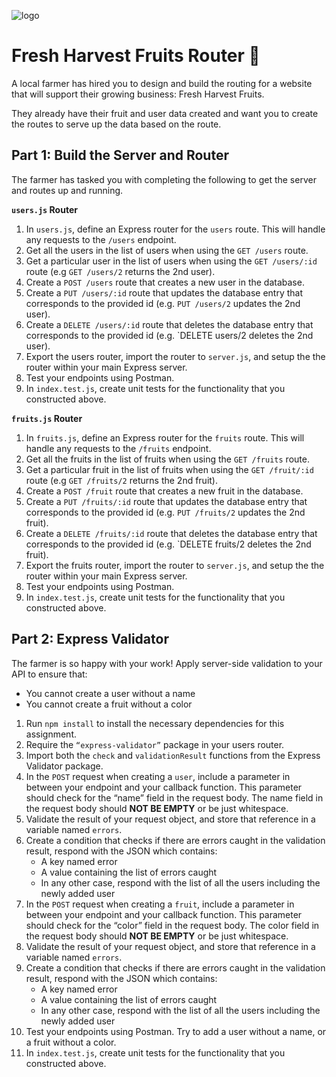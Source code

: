 ![logo](https://user-images.githubusercontent.com/44912347/202296600-c5f247d6-9616-49db-88f0-38433429d781.jpg)

# Fresh Harvest Fruits Router 🍓

A local farmer has hired you to design and build the routing for a website that will support their growing business: Fresh Harvest Fruits.

They already have their fruit and user data created and want you to create the routes to serve up the data based on the route.

## Part 1: Build the Server and Router

The farmer has tasked you with completing the following to get the server and routes up and running.

**`users.js` Router**

1. In `users.js`, define an Express router for the `users` route. This will handle any requests to the `/users` endpoint.
2. Get all the users in the list of users when using the `GET /users` route.
3. Get a particular user in the list of users when using the `GET /users/:id` route (e.g  `GET /users/2` returns the 2nd user).
4. Create a `POST /users` route that creates a new user in the database.
5. Create a `PUT /users/:id` route that updates the database entry that corresponds to the provided id (e.g. `PUT /users/2` updates the 2nd user).
6. Create a `DELETE /users/:id` route that deletes the database entry that corresponds to the provided id (e.g. `DELETE users/2 deletes the 2nd user).
7. Export the users router, import the router to `server.js`, and setup the the router within your main Express server. 
8. Test your endpoints using Postman.
9. In `index.test.js`, create unit tests for the functionality that you constructed above.

**`fruits.js` Router**

1. In `fruits.js`, define an Express router for the `fruits` route. This will handle any requests to the `/fruits` endpoint.
2. Get all the fruits in the list of fruits when using the `GET /fruits` route.
3. Get a particular fruit in the list of fruits when using the `GET /fruit/:id` route (e.g  `GET /fruits/2` returns the 2nd fruit).
4. Create a `POST /fruit` route that creates a new fruit in the database.
5. Create a `PUT /fruits/:id` route that updates the database entry that corresponds to the provided id (e.g. `PUT /fruits/2` updates the 2nd fruit).
6. Create a `DELETE /fruits/:id` route that deletes the database entry that corresponds to the provided id (e.g. `DELETE fruits/2 deletes the 2nd fruit).
7. Export the fruits router, import the router to `server.js`, and setup the the router within your main Express server. 
8. Test your endpoints using Postman.
9. In `index.test.js`, create unit tests for the functionality that you constructed above.

## Part 2: Express Validator

The farmer is so happy with your work! Apply server-side validation to your API to ensure that: 
- You cannot create a user without a name
- You cannot create a fruit without a color

1. Run `npm install` to install the necessary dependencies for this assignment.
2. Require the `“express-validator”` package in your users router.
3. Import both the `check` and `validationResult` functions from the Express Validator package.
4. In the `POST` request when creating a `user`, include a parameter in between your endpoint and your callback function. This parameter should check for the “name” field in the request body. The name field in the request body should **NOT BE EMPTY** or be just whitespace.
5. Validate the result of your request object, and store that reference in a variable named `errors`.
6. Create a condition that checks if there are errors caught in the validation result, respond with the JSON which contains: 
    - A key named error
    - A value containing the list of errors caught
    - In any other case, respond with the list of all the users including the newly added user
7. In the `POST` request when creating a `fruit`, include a parameter in between your endpoint and your callback function. This parameter should check for the “color” field in the request body. The color field in the request body should **NOT BE EMPTY** or be just whitespace.
8. Validate the result of your request object, and store that reference in a variable named `errors`.
9. Create a condition that checks if there are errors caught in the validation result, respond with the JSON which contains: 
    - A key named error
    - A value containing the list of errors caught
    - In any other case, respond with the list of all the users including the newly added user
10. Test your endpoints using Postman. Try to add a user without a name, or a fruit without a color.
11. In `index.test.js`, create unit tests for the functionality that you constructed above.